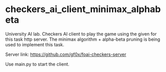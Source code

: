 # checkers_ai_client_minimax_alphabeta

University AI lab.
Checkers AI client to play the game using the given for this task http server.
The minimax algorithm + alpha-beta pruning is being used to implement this task.

Server link: https://github.com/gf0x/foai-checkers-server

Use main.py to start the client.
